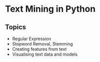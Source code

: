 # Text Mining in Python

## Topics 
- Regular Expression
- Stopword Removal, Stemming
- Creating features from text
- Visualising text data and models
